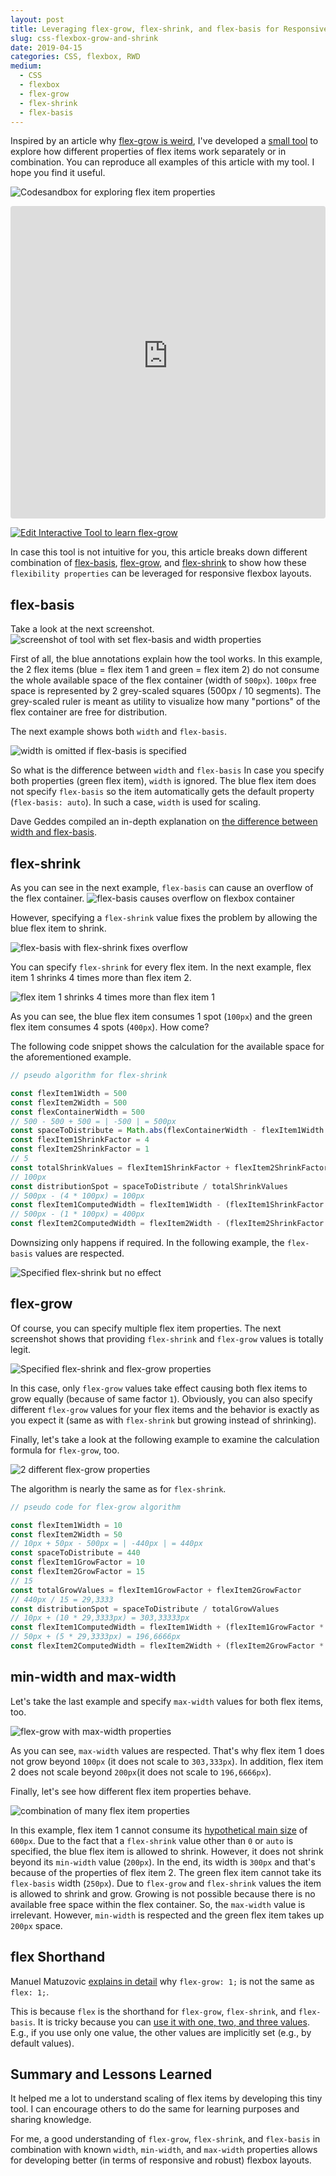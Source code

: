 ```yaml
---
layout: post
title: Leveraging flex-grow, flex-shrink, and flex-basis for Responsive Flexbox Designs
slug: css-flexbox-grow-and-shrink
date: 2019-04-15
categories: CSS, flexbox, RWD
medium:
  - CSS
  - flexbox
  - flex-grow
  - flex-shrink
  - flex-basis
---
```


Inspired by an article why [flex-grow is weird](https://css-tricks.com/flex-grow-is-weird/), I've developed a [small tool](https://qqq3mv5rvw.codesandbox.io/) to explore how different properties of flex items work separately or in combination. You can reproduce all examples of this article with my tool. I hope you find it useful.

![Codesandbox for exploring flex item properties](../images/flexbox-grow-shrink/screenshot-codesandbox.jpg)

<iframe src="https://qqq3mv5rvw.codesandbox.io/" title="Interactive Tool to learn flex-grow" style="width:100%; height:500px; border:0; border-radius: 4px; overflow:hidden;" sandbox="allow-modals allow-forms allow-popups allow-scripts allow-same-origin"></iframe>

[![Edit Interactive Tool to learn flex-grow](https://codesandbox.io/static/img/play-codesandbox.svg)](https://codesandbox.io/s/qqq3mv5rvw?fontsize=14)

In case this tool is not intuitive for you, this article breaks down different combination of [flex-basis](https://www.w3.org/TR/css-flexbox-1/#flex-basis-property), [flex-grow](https://www.w3.org/TR/css-flexbox-1/#flex-grow-property), and [flex-shrink](https://www.w3.org/TR/css-flexbox-1/#flex-shrink-property) to show how these `flexibility properties` can be leveraged for responsive flexbox layouts.

## flex-basis

Take a look at the next screenshot.
![screenshot of tool with set flex-basis and width properties](../images/flexbox-grow-shrink/flex-basis.jpg)

First of all, the blue annotations explain how the tool works. In this example, the 2 flex items (blue = flex item 1 and green = flex item 2) do not consume the whole available space of the flex container (width of `500px`).  `100px` free space is represented by 2 grey-scaled squares (500px / 10 segments). The grey-scaled ruler is meant as utility to visualize how many &quot;portions&quot; of the flex container are free for distribution.

The next example shows both `width` and `flex-basis`.

![width is omitted if flex-basis is specified](../images/flexbox-grow-shrink/flex-basis-with-width.jpg)

So what is the difference between `width` and `flex-basis` In case you specify both properties (green flex item), `width` is ignored. The blue flex item does not specify `flex-basis` so the item automatically gets the default property (`flex-basis: auto`). In such a case, `width` is used for scaling.

Dave Geddes compiled an in-depth explanation on [the difference between width and flex-basis](https://gedd.ski/post/the-difference-between-width-and-flex-basis/).

## flex-shrink

As you can see in the next example, `flex-basis` can cause an overflow of the flex container.
![flex-basis causes overflow on flexbox container](../images/flexbox-grow-shrink/flex-basis-overflow.jpg)

However, specifying a `flex-shrink` value fixes the problem by allowing the blue flex item to shrink.

![flex-basis with flex-shrink fixes overflow](../images/flexbox-grow-shrink/flex-shrink.jpg)

You can specify `flex-shrink` for every flex item. In the next example, flex item 1 shrinks 4 times more than flex item 2.

![flex item 1 shrinks 4 times more than flex item 1](../images/flexbox-grow-shrink/flex-shrink-multiple.jpg)

As you can see, the blue flex item consumes 1 spot (`100px`) and the green flex item consumes 4 spots (`400px`). How come?

The following code snippet shows the calculation for the available space for the aforementioned example.

```javascript
// pseudo algorithm for flex-shrink

const flexItem1Width = 500
const flexItem2Width = 500
const flexContainerWidth = 500
// 500 - 500 + 500 = | -500 | = 500px
const spaceToDistribute = Math.abs(flexContainerWidth - flexItem1Width + flexItem2Width)
const flexItem1ShrinkFactor = 4
const flexItem2ShrinkFactor = 1
// 5
const totalShrinkValues = flexItem1ShrinkFactor + flexItem2ShrinkFactor
// 100px
const distributionSpot = spaceToDistribute / totalShrinkValues
// 500px - (4 * 100px) = 100px
const flexItem1ComputedWidth = flexItem1Width - (flexItem1ShrinkFactor * distributionSpot)
// 500px - (1 * 100px) = 400px
const flexItem2ComputedWidth = flexItem2Width - (flexItem2ShrinkFactor * distributionSpot)
```

Downsizing only happens if required. In the following example, the `flex-basis` values are respected.

![Specified flex-shrink but no effect](../images/flexbox-grow-shrink/flex-shrink-no-effect.jpg)

## flex-grow

Of course, you can specify multiple flex item properties. The next screenshot shows that providing `flex-shrink` and `flex-grow` values is totally legit.

![Specified flex-shrink and flex-grow properties](../images/flexbox-grow-shrink/flex-shrink-and-flex-grow.jpg)

In this case, only `flex-grow` values take effect causing both flex items to grow equally (because of same factor `1`). Obviously, you can also specify different `flex-grow` values for your flex items and the behavior is exactly as you expect it (same as with `flex-shrink` but growing instead of shrinking).

Finally, let's take a look at the following example to examine the calculation formula for `flex-grow`, too.

![2 different flex-grow properties](../images/flexbox-grow-shrink/flex-grow.jpg)

The algorithm is nearly the same as for `flex-shrink`.

```javascript
// pseudo code for flex-grow algorithm

const flexItem1Width = 10
const flexItem2Width = 50
// 10px + 50px - 500px = | -440px | = 440px
const spaceToDistribute = 440
const flexItem1GrowFactor = 10
const flexItem2GrowFactor = 15
// 15
const totalGrowValues = flexItem1GrowFactor + flexItem2GrowFactor
// 440px / 15 = 29,3333
const distributionSpot = spaceToDistribute / totalGrowValues
// 10px + (10 * 29,3333px) = 303,33333px
const flexItem1ComputedWidth = flexItem1Width + (flexItem1GrowFactor * distributionSpot)
// 50px + (5 * 29,3333px) = 196,6666px
const flexItem2ComputedWidth = flexItem2Width + (flexItem2GrowFactor * distributionSpot)
```

## min-width and max-width

Let's take the last example and specify `max-width` values for both flex items, too.

![flex-grow with max-width properties](../images/flexbox-grow-shrink/flex-grow-max-width.jpg)

As you can see, `max-width` values are respected. That's why flex item 1 does not grow beyond `100px` (it does not scale to `303,333px`). In addition, flex item 2 does not scale beyond `200px`(it does not scale to `196,6666px`).

Finally, let's see how different flex item properties behave.

![combination of many flex item properties](../images/flexbox-grow-shrink/combination.jpg)

In this example, flex item 1 cannot consume its [hypothetical main size](https://gedd.ski/post/the-difference-between-width-and-flex-basis/) of `600px`. Due to the fact that a `flex-shrink` value other than `0` or `auto` is specified, the blue flex item is allowed to shrink. However, it does not shrink beyond its `min-width` value (`200px`). In the end, its width is `300px` and that's because of the properties of flex item 2. The green flex item cannot take its `flex-basis` width (`250px`). Due to `flex-grow` and `flex-shrink` values the item is allowed to shrink and grow. Growing is not possible because there is no available free space within the flex container. So, the `max-width` value is irrelevant. However, `min-width` is respected and the green flex item takes up `200px` space.

## flex Shorthand

Manuel Matuzovic [explains in detail](https://css-tricks.com/flex-grow-is-weird/) why `flex-grow: 1;` is not the same as `flex: 1;`.

This is because `flex` is the shorthand for `flex-grow`, `flex-shrink`, and `flex-basis`. It is tricky because you can [use it with one, two, and three values](https://developer.mozilla.org/en-US/docs/Web/CSS/flex#Syntax). E.g., if you use only one value, the other values are implicitly set (e.g., by default values).

## Summary and Lessons Learned

It helped me a lot to understand scaling of flex items by developing this tiny tool. I can encourage others to do the same for learning purposes and sharing knowledge.

For me, a good understanding of `flex-grow`, `flex-shrink`, and `flex-basis` in combination with known `width`, `min-width`, and `max-width` properties allows for developing better (in terms of responsive and robust) flexbox layouts.